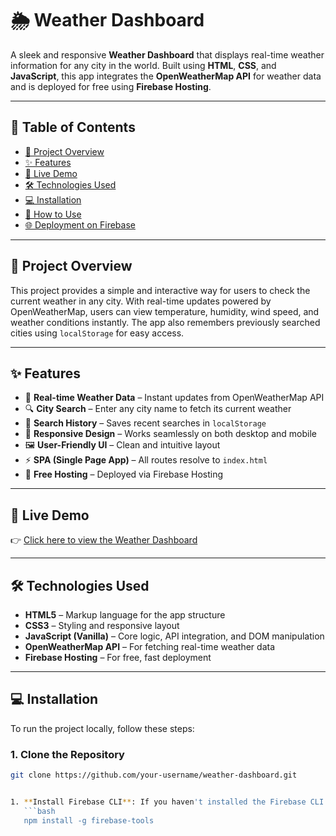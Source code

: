 # 🌦️ Weather Dashboard

A sleek and responsive **Weather Dashboard** that displays real-time weather information for any city in the world. Built using **HTML**, **CSS**, and **JavaScript**, this app integrates the **OpenWeatherMap API** for weather data and is deployed for free using **Firebase Hosting**.

---

## 📌 Table of Contents

- [📖 Project Overview](#project-overview)
- [✨ Features](#features)
- [🔗 Live Demo](#live-demo)
- [🛠️ Technologies Used](#technologies-used)
- [💻 Installation](#installation)
- [🚀 How to Use](#how-to-use)
- [🌐 Deployment on Firebase](#deployment-on-firebase)


---

## 📖 Project Overview

This project provides a simple and interactive way for users to check the current weather in any city. With real-time updates powered by OpenWeatherMap, users can view temperature, humidity, wind speed, and weather conditions instantly. The app also remembers previously searched cities using `localStorage` for easy access.

---

## ✨ Features

- 🔄 **Real-time Weather Data** – Instant updates from OpenWeatherMap API
- 🔍 **City Search** – Enter any city name to fetch its current weather
- 📜 **Search History** – Saves recent searches in `localStorage`
- 📱 **Responsive Design** – Works seamlessly on both desktop and mobile
- 🖼️ **User-Friendly UI** – Clean and intuitive layout
- ⚡ **SPA (Single Page App)** – All routes resolve to `index.html`
- 🚀 **Free Hosting** – Deployed via Firebase Hosting

---

## 🔗 Live Demo

👉 [Click here to view the Weather Dashboard](https://weather-dashboard-7b0e1.web.app/)

---

## 🛠️ Technologies Used

- **HTML5** – Markup language for the app structure
- **CSS3** – Styling and responsive layout
- **JavaScript (Vanilla)** – Core logic, API integration, and DOM manipulation
- **OpenWeatherMap API** – For fetching real-time weather data
- **Firebase Hosting** – For free, fast deployment

---

## 💻 Installation

To run the project locally, follow these steps:

### 1. Clone the Repository
```bash
git clone https://github.com/your-username/weather-dashboard.git


1. **Install Firebase CLI**: If you haven't installed the Firebase CLI yet, do it by running the following command in your terminal:
   ```bash
   npm install -g firebase-tools


